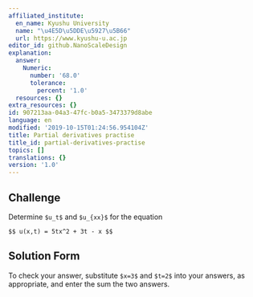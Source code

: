 ```yaml
---
affiliated_institute:
  en_name: Kyushu University
  name: "\u4E5D\u5DDE\u5927\u5B66"
  url: https://www.kyushu-u.ac.jp
editor_id: github.NanoScaleDesign
explanation:
  answer:
    Numeric:
      number: '68.0'
      tolerance:
        percent: '1.0'
  resources: {}
extra_resources: {}
id: 907213aa-04a3-47fc-b0a5-3473379d8abe
language: en
modified: '2019-10-15T01:24:56.954104Z'
title: Partial derivatives practise
title_id: partial-derivatives-practise
topics: []
translations: {}
version: '1.0'
---
```


## Challenge
Determine `$u_t$` and `$u_{xx}$` for the equation

`$$ u(x,t) = 5tx^2 + 3t - x $$`

## Solution Form
To check your answer, substitute `$x=3$` and `$t=2$` into your answers, as appropriate, and enter the sum the two answers.
